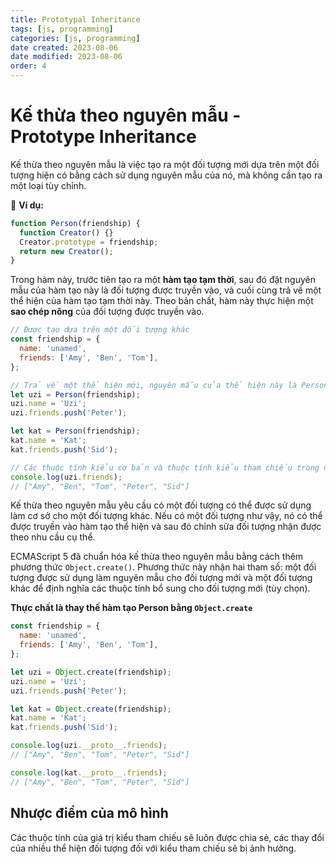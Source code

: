 ```yaml
---
title: Prototypal Inheritance
tags: [js, programming]
categories: [js, programming]
date created: 2023-08-06
date modified: 2023-08-06
order: 4
---
```


# Kế thừa theo nguyên mẫu - Prototype Inheritance

Kế thừa theo nguyên mẫu là việc tạo ra một đối tượng mới dựa trên một đối tượng hiện có bằng cách sử dụng nguyên mẫu của nó, mà không cần tạo ra một loại tùy chỉnh.

🌰 **Ví dụ:**

```js
function Person(friendship) {
  function Creator() {}
  Creator.prototype = friendship;
  return new Creator();
}
```

Trong hàm này, trước tiên tạo ra một **hàm tạo tạm thời**, sau đó đặt nguyên mẫu của hàm tạo này là đối tượng được truyền vào, và cuối cùng trả về một thể hiện của hàm tạo tạm thời này. Theo bản chất, hàm này thực hiện một **sao chép nông** của đối tượng được truyền vào.

```js
// Được tạo dựa trên một đối tượng khác
const friendship = {
  name: 'unamed',
  friends: ['Amy', 'Ben', 'Tom'],
};

// Trả về một thể hiện mới, nguyên mẫu của thể hiện này là Person
let uzi = Person(friendship);
uzi.name = 'Uzi';
uzi.friends.push('Peter');

let kat = Person(friendship);
kat.name = 'Kat';
kat.friends.push('Sid');

// Các thuộc tính kiểu cơ bản và thuộc tính kiểu tham chiếu trong nguyên mẫu được chia sẻ bởi hai thể hiện
console.log(uzi.friends);
// ["Amy", "Ben", "Tom", "Peter", "Sid"]
```

Kế thừa theo nguyên mẫu yêu cầu có một đối tượng có thể được sử dụng làm cơ sở cho một đối tượng khác. Nếu có một đối tượng như vậy, nó có thể được truyền vào hàm tạo thể hiện và sau đó chỉnh sửa đối tượng nhận được theo nhu cầu cụ thể.

ECMAScript 5 đã chuẩn hóa kế thừa theo nguyên mẫu bằng cách thêm phương thức `Object.create()`. Phương thức này nhận hai tham số: một đối tượng được sử dụng làm nguyên mẫu cho đối tượng mới và một đối tượng khác để định nghĩa các thuộc tính bổ sung cho đối tượng mới (tùy chọn).

**Thực chất là thay thế hàm tạo Person bằng `Object.create`**

```js
const friendship = {
  name: 'unamed',
  friends: ['Amy', 'Ben', 'Tom'],
};

let uzi = Object.create(friendship);
uzi.name = 'Uzi';
uzi.friends.push('Peter');

let kat = Object.create(friendship);
kat.name = 'Kat';
kat.friends.push('Sid');

console.log(uzi.__proto__.friends);
// ["Amy", "Ben", "Tom", "Peter", "Sid"]

console.log(kat.__proto__.friends);
// ["Amy", "Ben", "Tom", "Peter", "Sid"]
```

## Nhược điểm của mô hình

Các thuộc tính của giá trị kiểu tham chiếu sẽ luôn được chia sẻ, các thay đổi của nhiều thể hiện đối tượng đối với kiểu tham chiếu sẽ bị ảnh hưởng.
